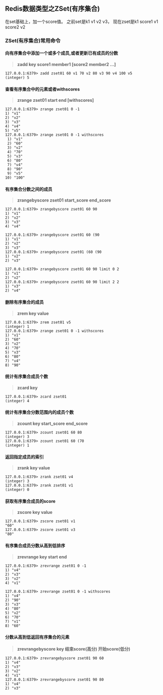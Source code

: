 ## Redis数据类型之ZSet(有序集合)


在set基础上，加一个score值。
之前set是k1 v1 v2 v3，
现在zset是k1 score1 v1 score2 v2

### ZSet(有序集合)常用命令


#### 向有序集合中添加一个或多个成员,或者更新已有成员的分数

> **zadd key score1 member1 [score2 member2 ...]**

```
127.0.0.1:6379> zadd zset01 60 v1 70 v2 80 v3 90 v4 100 v5
(integer) 5
```

#### 查看有序集合中的元素或者withscores

> **zrange zset01 start end [withscores]**

```
127.0.0.1:6379> zrange zset01 0 -1
1) "v1"
2) "v2"
3) "v3"
4) "v4"
5) "v5"
127.0.0.1:6379> zrange zset01 0 -1 withscores
 1) "v1"
 2) "60"
 3) "v2"
 4) "70"
 5) "v3"
 6) "80"
 7) "v4"
 8) "90"
 9) "v5"
10) "100"
```

#### 有序集合分数之间的成员

> **zrangebyscore zset01 start_score end_score**

```
127.0.0.1:6379> zrangebyscore zset01 60 90
1) "v1"
2) "v2"
3) "v3"
4) "v4"
```

```
127.0.0.1:6379> zrangebyscore zset01 60 (90
1) "v1"
2) "v2"
3) "v3"
127.0.0.1:6379> zrangebyscore zset01 (60 (90
1) "v2"
2) "v3"
```

```
127.0.0.1:6379> zrangebyscore zset01 60 90 limit 0 2
1) "v1"
2) "v2"
127.0.0.1:6379> zrangebyscore zset01 60 90 limit 2 2
1) "v3"
2) "v4"
```

#### 删除有序集合的成员

> **zrem key value**

```
127.0.0.1:6379> zrem zset01 v5
(integer) 1
127.0.0.1:6379> zrange zset01 0 -1 withscores
1) "v1"
2) "60"
3) "v2"
4) "70"
5) "v3"
6) "80"
7) "v4"
8) "90"
```

#### 统计有序集合成员个数

> **zcard key**

```
127.0.0.1:6379> zcard zset01
(integer) 4
```

#### 统计有序集合分数范围内的成员个数

> **zcount key start_score end_score**

```
127.0.0.1:6379> zcount zset01 60 80
(integer) 3
127.0.0.1:6379> zcount zset01 60 (70
(integer) 1
```

#### 返回指定成员的索引

> **zrank key value**

```
127.0.0.1:6379> zrank zset01 v4
(integer) 3
127.0.0.1:6379> zrank zset01 v1
(integer) 0
```

#### 获取有序集合成员的score

> **zscore key value**

```
127.0.0.1:6379> zscore zset01 v1
"60"
127.0.0.1:6379> zscore zset01 v3
"80"
```

#### 有序集合成员分数从高到低排序

> **zrevrange key start end**

```
127.0.0.1:6379> zrevrange zset01 0 -1
1) "v4"
2) "v3"
3) "v2"
4) "v1"
```

```
127.0.0.1:6379> zrevrange zset01 0 -1 withscores
1) "v4"
2) "90"
3) "v3"
4) "80"
5) "v2"
6) "70"
7) "v1"
8) "60"
```

####  分数从高到低返回有序集合的元素


> **zrevrangebyscore  key 结束score(高分) 开始score(低分)**

```
127.0.0.1:6379> zrevrangebyscore zset01 90 60
1) "v4"
2) "v3"
3) "v2"
4) "v1"
127.0.0.1:6379> zrevrangebyscore zset01 90 80
1) "v4"
2) "v3"
```



